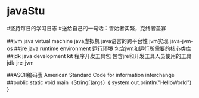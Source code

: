 # javaStu
#坚持每日的学习日志
#送给自己的一句话：善始者实繁，克终者盖寡

##jvm   java virtual machine      java虚拟机     java语言的跨平台性   jvm实现  java-jvm-os
##jre   java runtime environment  运行环境       包含jvm和运行所需要的核心类库
##jdk   java development kit      程序开发工具包  包含jre和开发工具人员使用的工具  jdk-jre-jvm

##ASCII编码表 American Standard Code for information interchange
##public static void main（String[]args）{
      system.out.println("HelloWorld")
}      
